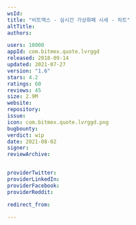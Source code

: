 ```yaml
---
wsId: 
title: "비트맥스 - 실시간 가상화폐 시세 - 차트"
altTitle: 
authors:

users: 10000
appId: com.bitmex.quote.lvrggd
released: 2018-09-14
updated: 2021-07-27
version: "1.6"
stars: 4.2
ratings: 60
reviews: 45
size: 2.9M
website: 
repository: 
issue: 
icon: com.bitmex.quote.lvrggd.png
bugbounty: 
verdict: wip
date: 2021-08-02
signer: 
reviewArchive:


providerTwitter: 
providerLinkedIn: 
providerFacebook: 
providerReddit: 

redirect_from:

---
```



